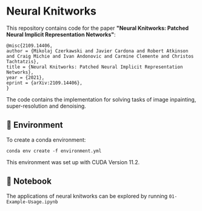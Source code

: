 # Neural Knitworks
This repository contains code for the paper **"Neural Knitworks: Patched Neural Implicit Representation Networks"**:

```
@misc{2109.14406,
author = {Mikolaj Czerkawski and Javier Cardona and Robert Atkinson and Craig Michie and Ivan Andonovic and Carmine Clemente and Christos Tachtatzis},
title = {Neural Knitworks: Patched Neural Implicit Representation Networks},
year = {2021},
eprint = {arXiv:2109.14406},
}
```

The code contains the implementation for solving tasks of image inpainting, super-resolution and denoising.

## :snake: Environment

To create a conda environment:

```setup
conda env create -f environment.yml
```
This environment was set up with CUDA Version 11.2.

## :wrench: Notebook
The applications of neural knitworks can be explored by running `01-Example-Usage.ipynb`
